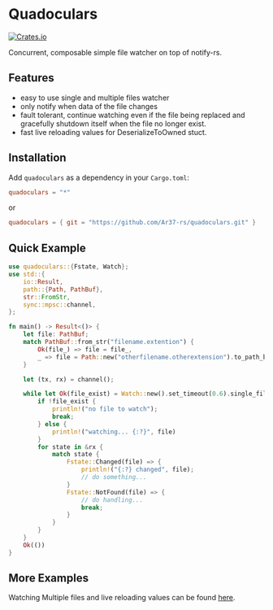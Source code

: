 # Quadoculars

[![Crates.io](https://img.shields.io/crates/v/quadoculars.svg)](https://crates.io/crates/quadoculars)

Concurrent, composable simple file watcher on top of notify-rs.

## Features
  * easy to use single and multiple files watcher
  * only notify when data of the file changes
  * fault tolerant, continue watching even if the file being replaced and gracefully shutdown itself when the file no longer exist.
  * fast live reloading values for DeserializeToOwned stuct.

## Installation
Add `quadoculars` as a dependency in your `Cargo.toml`:

```toml
quadoculars = "*"
```

or

```toml
quadoculars = { git = "https://github.com/Ar37-rs/quadoculars.git" }
```

## Quick Example

```rust
use quadoculars::{Fstate, Watch};
use std::{
    io::Result,
    path::{Path, PathBuf},
    str::FromStr,
    sync::mpsc::channel,
};

fn main() -> Result<()> {
    let file: PathBuf;
    match PathBuf::from_str("filename.extention") {
        Ok(file_) => file = file_,
        _ => file = Path::new("otherfilename.otherextension").to_path_buf(),
    }

    let (tx, rx) = channel();

    while let Ok(file_exist) = Watch::new().set_timeout(0.6).single_file(&file, tx.clone()) {
        if !file_exist {
            println!("no file to watch");
            break;
        } else {
            println!("watching... {:?}", file)
        }
        for state in &rx {
            match state {
                Fstate::Changed(file) => {
                    println!("{:?} changed", file);
                    // do something...
                }
                Fstate::NotFound(file) => {
                    // do handling...
                    break;
                }
            }
        }
    }
    Ok(())
}

```

## More Examples

Watching Multiple files and live reloading values can be found [here](https://github.com/Ar37-rs/quadoculars/tree/main/example).




